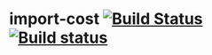# import-cost [![Build Status](https://travis-ci.org/wix/vscode-import-cost.svg?branch=master)](https://travis-ci.org/wix/vscode-import-cost) [![Build status](https://ci.appveyor.com/api/projects/status/ssvx49rspwwicig1?svg=true)](https://ci.appveyor.com/project/shahata/vscode-import-cost)
